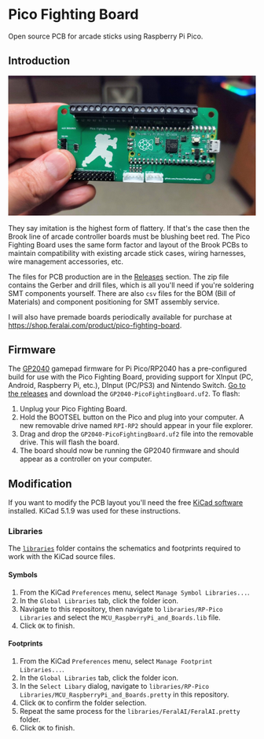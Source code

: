 # Pico Fighting Board

Open source PCB for arcade sticks using Raspberry Pi Pico.

## Introduction

![Pico Fighting Board v1.0](assets/PicoFightingBoard_v1.0.jpg)

They say imitation is the highest form of flattery. If that's the case then the Brook line of arcade controller boards must be blushing beet red. The Pico Fighting Board uses the same form factor and layout of the Brook PCBs to maintain compatibility with existing arcade stick cases, wiring harnesses, wire management accessories, etc.

The files for PCB production are in the [Releases](https://github.com/FeralAI/PicoFightingBoard/releases) section. The zip file contains the Gerber and drill files, which is all you'll need if you're soldering SMT components yourself. There are also `csv` files for the BOM (Bill of Materials) and component positioning for SMT assembly service.

I will also have premade boards periodically available for purchase at <https://shop.feralai.com/product/pico-fighting-board>.

## Firmware

The [GP2040](https://github.com/FeralAI/GP2040) gamepad firmware for Pi Pico/RP2040 has a pre-configured build for use with the Pico Fighting Board, providing support for XInput (PC, Android, Raspberry Pi, etc.), DInput (PC/PS3) and Nintendo Switch. [Go to the releases](https://github.com/FeralAI/GP2040/releases) and download the `GP2040-PicoFightingBoard.uf2`. To flash:

1. Unplug your Pico Fighting Board.
1. Hold the BOOTSEL button on the Pico and plug into your computer. A new removable drive named `RPI-RP2` should appear in your file explorer.
1. Drag and drop the `GP2040-PicoFightingBoard.uf2` file into the removable drive. This will flash the board.
1. The board should now be running the GP2040 firmware and should appear as a controller on your computer.

## Modification

If you want to modify the PCB layout you'll need the free [KiCad software](https://www.kicad.org/download/) installed. KiCad 5.1.9 was used for these instructions.

### Libraries

The [`libraries`](https://github.com/FeralAI/PicoFightingBoard/tree/main/libraries) folder contains the schematics and footprints required to work with the KiCad source files.

#### Symbols

1. From the KiCad `Preferences` menu, select `Manage Symbol Libraries...`.
1. In the `Global Libraries` tab, click the folder icon.
1. Navigate to this repository, then navigate to `libraries/RP-Pico Libraries` and select the `MCU_RaspberryPi_and_Boards.lib` file.
1. Click `OK` to finish.

#### Footprints

1. From the KiCad `Preferences` menu, select `Manage Footprint Libraries...`.
1. In the `Global Libraries` tab, click the folder icon.
1. In the `Select Libary` dialog, navigate to `libraries/RP-Pico Libraries/MCU_RaspberryPi_and_Boards.pretty` in this repository.
1. Click `OK` to confirm the folder selection.
1. Repeat the same process for the `libraries/FeralAI/FeralAI.pretty` folder.
1. Click `OK` to finish.
